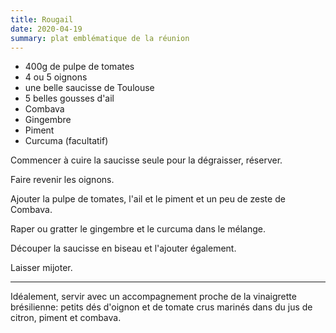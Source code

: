 ```yaml
---
title: Rougail
date: 2020-04-19
summary: plat emblématique de la réunion
---
```


* 400g de pulpe de tomates
* 4 ou 5 oignons
* une belle saucisse de Toulouse
* 5 belles gousses d'ail
* Combava
* Gingembre
* Piment
* Curcuma (facultatif)


Commencer à cuire la saucisse seule pour la dégraisser, réserver.

Faire revenir les oignons.

Ajouter la pulpe de tomates, l'ail et le piment et un peu de zeste de Combava.

Raper ou gratter le gingembre et le curcuma dans le mélange.

Découper la saucisse en biseau et l'ajouter également.

Laisser mijoter.


---

Idéalement, servir avec un accompagnement proche de la vinaigrette brésilienne:
petits dés d'oignon et de tomate crus marinés dans du jus de citron, piment et combava.


